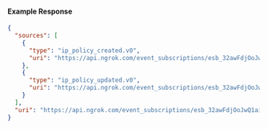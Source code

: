 <!-- Code generated for API Clients. DO NOT EDIT. -->

#### Example Response

```json
{
  "sources": [
    {
      "type": "ip_policy_created.v0",
      "uri": "https://api.ngrok.com/event_subscriptions/esb_32awFdjOoJwQ1ai98lr62Zy4u6Z/sources/ip_policy_created.v0"
    },
    {
      "type": "ip_policy_updated.v0",
      "uri": "https://api.ngrok.com/event_subscriptions/esb_32awFdjOoJwQ1ai98lr62Zy4u6Z/sources/ip_policy_updated.v0"
    }
  ],
  "uri": "https://api.ngrok.com/event_subscriptions/esb_32awFdjOoJwQ1ai98lr62Zy4u6Z/sources"
}
```
